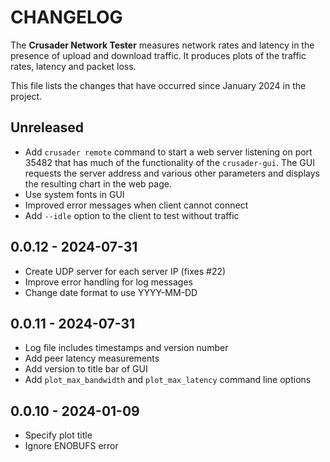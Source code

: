 # CHANGELOG

The **Crusader Network Tester** measures network rates and latency
in the presence of upload and download traffic.
It produces plots of the traffic rates,
latency and packet loss.

This file lists the changes that have occurred since January 2024 in the project.

## Unreleased

* Add `crusader remote` command to start a web server
   listening on port 35482 that has much of the functionality of
   the `crusader-gui`.
   The GUI requests the server address and various other parameters
   and displays the resulting chart in the web page.
* Use system fonts in GUI
* Improved error messages when client cannot connect
* Add `--idle` option to the client to test without traffic

## 0.0.12 - 2024-07-31

* Create UDP server for each server IP (fixes #22)
* Improve error handling for log messages
* Change date format to use YYYY-MM-DD

## 0.0.11 - 2024-07-31

* Log file includes timestamps and version number
* Add peer latency measurements
* Add version to title bar of GUI
* Add `plot_max_bandwidth` and `plot_max_latency` command line options

## 0.0.10 - 2024-01-09

* Specify plot title
* Ignore ENOBUFS error
